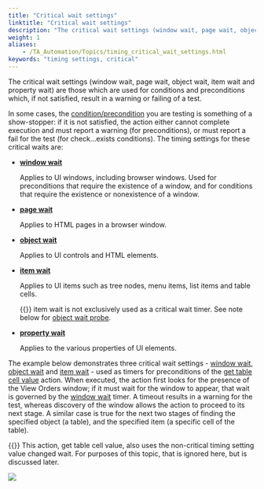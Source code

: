 ```yaml
--- 
title: "Critical wait settings"
linktitle: "Critical wait settings"
description: "The critical wait settings (window wait, page wait, object wait, item wait and property wait) are those which are used for conditions and preconditions which, if not satisfied, result in a warning or failing of a test."
weight: 1
aliases: 
    - /TA_Automation/Topics/timing_critical_wait_settings.html
keywords: "timing settings, critical"
---
```


The critical wait settings \(window wait, page wait, object wait, item wait and property wait\) are those which are used for conditions and preconditions which, if not satisfied, result in a warning or failing of a test.

In some cases, the [condition/precondition](/automation-guide/action-based-testing-language/the-test-language/timing/understanding-action-types-and-condition-types/conditions-and-preconditions) you are testing is something of a show-stopper: if it is not satisfied, the action either cannot complete execution and must report a warning \(for preconditions\), or must report a fail for the test \(for check…exists conditions\). The timing settings for these critical waits are:

-   **[window wait](/automation-guide/action-based-testing-language/built-in-settings/timing-settings/window-wait)**

    Applies to UI windows, including browser windows. Used for preconditions that require the existence of a window, and for conditions that require the existence or nonexistence of a window.

-   **[page wait](/automation-guide/action-based-testing-language/built-in-settings/timing-settings/page-wait)**

    Applies to HTML pages in a browser window.

-   **[object wait](/automation-guide/action-based-testing-language/built-in-settings/timing-settings/object-wait)**

    Applies to UI controls and HTML elements.

-   **[item wait](/automation-guide/action-based-testing-language/built-in-settings/timing-settings/item-wait)**

    Applies to UI items such as tree nodes, menu items, list items and table cells.

    {{<note>}} item wait is not exclusively used as a critical wait timer. See note below for [object wait probe](/automation-guide/action-based-testing-language/built-in-settings/timing-settings/object-wait-probe).

-   **[property wait](/automation-guide/action-based-testing-language/built-in-settings/timing-settings/property-wait)**

    Applies to the various properties of UI elements.


The example below demonstrates three critical wait settings - [window wait](/automation-guide/action-based-testing-language/built-in-settings/timing-settings/window-wait), [object wait](/automation-guide/action-based-testing-language/built-in-settings/timing-settings/object-wait) and [item wait](/automation-guide/action-based-testing-language/built-in-settings/timing-settings/item-wait) - used as timers for preconditions of the [get table cell value](/automation-guide/action-based-testing-language/built-in-actions/user-interface-actions/list-table-grid/get-table-cell-value) action. When executed, the action first looks for the presence of the View Orders window; if it must wait for the window to appear, that wait is governed by the [window wait](/automation-guide/action-based-testing-language/built-in-settings/timing-settings/window-wait) timer. A timeout results in a warning for the test, whereas discovery of the window allows the action to proceed to its next stage. A similar case is true for the next two stages of finding the specified object \(a table\), and the specified item \(a specific cell of the table\).

{{<note>}} This action, get table cell value, also uses the non-critical timing setting value changed wait. For purposes of this topic, that is ignored here, but is discussed later.

![](/images/TA_Automation/Images/timing_stages_of_get_table_cell_value_01.png)

